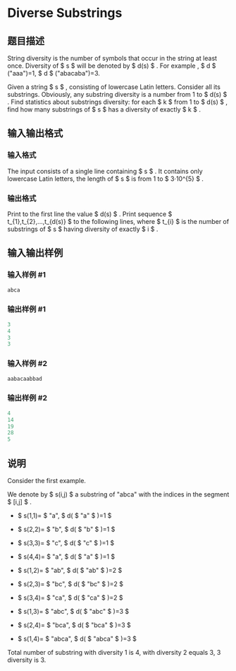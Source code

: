# Diverse Substrings

## 题目描述

String diversity is the number of symbols that occur in the string at least once. Diversity of $ s $ will be denoted by $ d(s) $ . For example , $ d $ ("aaa")=1, $ d $ ("abacaba")=3.

Given a string $ s $ , consisting of lowercase Latin letters. Consider all its substrings. Obviously, any substring diversity is a number from 1 to $ d(s) $ . Find statistics about substrings diversity: for each $ k $ from 1 to $ d(s) $ , find how many substrings of $ s $ has a diversity of exactly $ k $ .

## 输入输出格式

### 输入格式

The input consists of a single line containing $ s $ . It contains only lowercase Latin letters, the length of $ s $ is from 1 to $ 3·10^{5} $ .

### 输出格式

Print to the first line the value $ d(s) $ . Print sequence $ t_{1},t_{2},...,t_{d(s)} $ to the following lines, where $ t_{i} $ is the number of substrings of $ s $ having diversity of exactly $ i $ .

## 输入输出样例

### 输入样例 #1

```cpp
abca

```
### 输出样例 #1

```cpp
3
4
3
3

```
### 输入样例 #2

```cpp
aabacaabbad

```
### 输出样例 #2

```cpp
4
14
19
28
5

```
## 说明

Consider the first example.

We denote by $ s(i,j) $ a substring of "abca" with the indices in the segment $ [i,j] $ .

- $ s(1,1)= $ "a", $ d( $ "a" $ )=1 $

- $ s(2,2)= $ "b", $ d( $ "b" $ )=1 $

- $ s(3,3)= $ "c", $ d( $ "c" $ )=1 $

- $ s(4,4)= $ "a", $ d( $ "a" $ )=1 $

- $ s(1,2)= $ "ab", $ d( $ "ab" $ )=2 $

- $ s(2,3)= $ "bc", $ d( $ "bc" $ )=2 $

- $ s(3,4)= $ "ca", $ d( $ "ca" $ )=2 $

- $ s(1,3)= $ "abc", $ d( $ "abc" $ )=3 $

- $ s(2,4)= $ "bca", $ d( $ "bca" $ )=3 $

- $ s(1,4)= $ "abca", $ d( $ "abca" $ )=3 $

Total number of substring with diversity 1 is 4, with diversity 2 equals 3, 3 diversity is 3.

